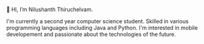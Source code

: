 👋  Hi, I’m Nilushanth Thiruchelvam.

<!---
nilu-t/nilu-t is a ✨ special ✨ repository because its `README.md` (this file) appears on your GitHub profile.
You can click the Preview link to take a look at your changes.

- 👀 I’m interested in ...
- 🌱 I’m currently learning ...
- 💞️ I’m looking to collaborate on ...
- 📫 How to reach me ...
--->

I'm currently a second year computer science student. Skilled in various programming languages including Java and Python. I'm interested in mobile developement and passionate about the technologies of the future.
